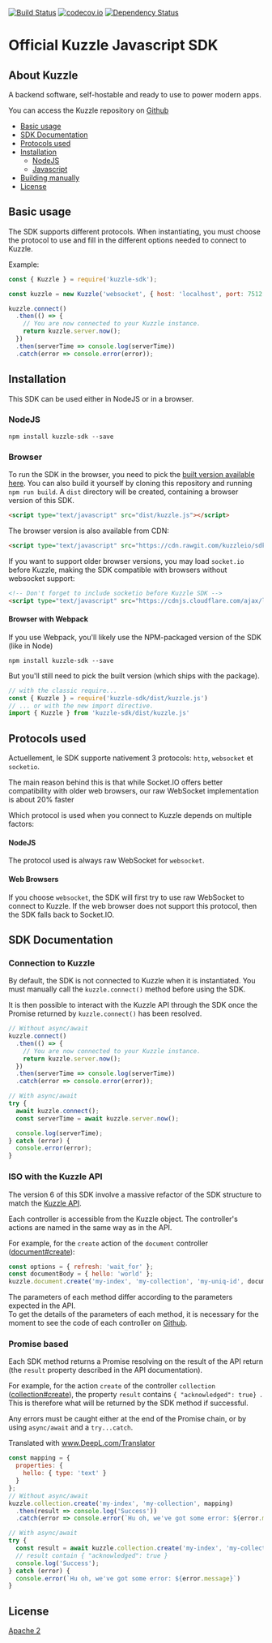 [![Build Status](https://travis-ci.org/kuzzleio/sdk-javascript.svg?branch=master)](https://travis-ci.org/kuzzleio/sdk-javascript) [![codecov.io](http://codecov.io/github/kuzzleio/sdk-javascript/coverage.svg?branch=master)](http://codecov.io/github/kuzzleio/sdk-javascript?branch=master) [![Dependency Status](https://david-dm.org/kuzzleio/sdk-javascript.svg)](https://david-dm.org/kuzzleio/sdk-javascript)


Official Kuzzle Javascript SDK
======

## About Kuzzle

A backend software, self-hostable and ready to use to power modern apps.

You can access the Kuzzle repository on [Github](https://github.com/kuzzleio/kuzzle)

* [Basic usage](#basic-usage)
* [SDK Documentation](#sdk-documentation)
* [Protocols used](#protocols-used)
* [Installation](#installation)
  * [NodeJS](#nodejs)
  * [Javascript](#javascript)
* [Building manually](#building-manually)
* [License](#license)

## Basic usage

The SDK supports different protocols. When instantiating, you must choose the protocol to use and fill in the different options needed to connect to Kuzzle.  

Example:
```js
const { Kuzzle } = require('kuzzle-sdk');

const kuzzle = new Kuzzle('websocket', { host: 'localhost', port: 7512 });

kuzzle.connect()
  .then(() => {
    // You are now connected to your Kuzzle instance.
    return kuzzle.server.now();
  })
  .then(serverTime => console.log(serverTime))
  .catch(error => console.error(error));
```

## Installation

This SDK can be used either in NodeJS or in a browser.

### NodeJS

```
npm install kuzzle-sdk --save
```

### Browser

To run the SDK in the browser, you need to pick the [built version available here](https://raw.githubusercontent.com/kuzzleio/sdk-javascript/master/dist/kuzzle.js). You can also build it yourself by cloning this repository and running `npm run build`. A `dist` directory will be created, containing a browser version of this SDK.

```html
<script type="text/javascript" src="dist/kuzzle.js"></script>
```
The browser version is also available from CDN:

```html
<script type="text/javascript" src="https://cdn.rawgit.com/kuzzleio/sdk-javascript/master/dist/kuzzle.js"></script>
```

If you want to support older browser versions, you may load `socket.io` before Kuzzle, making the SDK compatible with browsers without websocket support:

```html
<!-- Don't forget to include socketio before Kuzzle SDK -->
<script type="text/javascript" src="https://cdnjs.cloudflare.com/ajax/libs/socket.io/2.0.3/socket.io.slim.js"></script>
```

#### Browser with Webpack

If you use Webpack, you'll likely use the NPM-packaged version of the SDK (like in Node)

```
npm install kuzzle-sdk --save
```

But you'll still need to pick the built version (which ships with the package).

```javascript
// with the classic require...
const { Kuzzle } = require('kuzzle-sdk/dist/kuzzle.js')
// ... or with the new import directive.
import { Kuzzle } from 'kuzzle-sdk/dist/kuzzle.js'
```

## Protocols used
Actuellement, le SDK supporte nativement 3 protocols: `http`, `websocket` et `socketio`.  

The main reason behind this is that while Socket.IO offers better compatibility with older web browsers, our raw WebSocket implementation is about 20% faster

Which protocol is used when you connect to Kuzzle depends on multiple factors:

#### NodeJS

The protocol used is always raw WebSocket for `websocket`.

#### Web Browsers

If you choose `websocket`, the SDK will first try to use raw WebSocket to connect to Kuzzle. If the web browser does not support this protocol, then the SDK falls back to Socket.IO.

## SDK Documentation

### Connection to Kuzzle

By default, the SDK is not connected to Kuzzle when it is instantiated. You must manually call the `kuzzle.connect()` method before using the SDK.  

It is then possible to interact with the Kuzzle API through the SDK once the Promise returned by `kuzzle.connect()` has been resolved.  

```js
// Without async/await
kuzzle.connect()
  .then(() => {
    // You are now connected to your Kuzzle instance.
    return kuzzle.server.now();
  })
  .then(serverTime => console.log(serverTime))
  .catch(error => console.error(error));

// With async/await
try {
  await kuzzle.connect();
  const serverTime = await kuzzle.server.now();

  console.log(serverTime);
} catch (error) {
  console.error(error);
}
```

### ISO with the Kuzzle API

The version 6 of this SDK involve a massive refactor of the SDK structure to match the [Kuzzle API](https://docs.kuzzle.io/api-documentation/connecting-to-kuzzle/).  

Each controller is accessible from the Kuzzle object. The controller's actions are named in the same way as in the API.  

For example, for the `create` action of the `document` controller ([document#create](https://docs.kuzzle.io/api-documentation/controller-document/create)):
```js
const options = { refresh: 'wait_for' };
const documentBody = { hello: 'world' };
kuzzle.document.create('my-index', 'my-collection', 'my-uniq-id', documentBody, options)
```

The parameters of each method differ according to the parameters expected in the API.  
To get the details of the parameters of each method, it is necessary for the moment to see the code of each controller on [Github](https://github.com/kuzzleio/sdk-javascript/tree/6-dev/src/controllers).

### Promise based

Each SDK method returns a Promise resolving on the result of the API return (the `result` property described in the API documentation).  

For example, for the action `create` of the controller `collection` ([collection#create](https://docs.kuzzle.io/api-documentation/controller-collection/create)), the property `result` contains `{ "acknowledged": true} `. This is therefore what will be returned by the SDK method if successful.

Any errors must be caught either at the end of the Promise chain, or by using `async/await` and a `try...catch`.

Translated with www.DeepL.com/Translator

```js
const mapping = {
  properties: {
    hello: { type: 'text' }
  }
};
// Without async/await
kuzzle.collection.create('my-index', 'my-collection', mapping)
  .then(result => console.log('Success'))
  .catch(error => console.error(`Hu oh, we've got some error: ${error.message}`));

// With async/await
try {
  const result = await kuzzle.collection.create('my-index', 'my-collection', mapping);
  // result contain { "acknowledged": true }
  console.log('Success');
} catch (error) {
  console.error(`Hu oh, we've got some error: ${error.message}`)
}
```

## License

[Apache 2](LICENSE.md)
